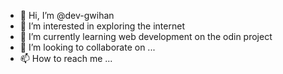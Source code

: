 - 👋 Hi, I’m @dev-gwihan
- 👀 I’m interested in exploring the internet
- 🌱 I’m currently learning web development on the odin project
- 💞️ I’m looking to collaborate on ...
- 📫 How to reach me ...

<!---
dev-gwihan/dev-gwihan is a ✨ special ✨ repository because its `README.md` (this file) appears on your GitHub profile.
You can click the Preview link to take a look at your changes.
--->
